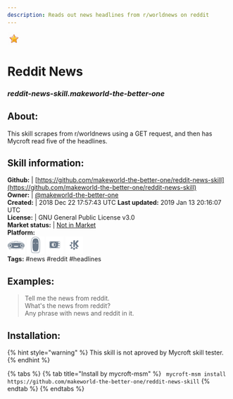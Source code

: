 ```yaml
---
description: Reads out news headlines from r/worldnews on reddit
---
```


![](../.gitbook/assets/star.png)  
# Reddit News  
### _reddit-news-skill.makeworld-the-better-one_  
## About:  
This skill scrapes from r/worldnews using a GET request, and then has Mycroft read five of the headlines.

## Skill information:  
**Github:** | [https://github.com/makeworld-the-better-one/reddit-news-skill](https://github.com/makeworld-the-better-one/reddit-news-skill)  
**Owner:** | [@makeworld-the-better-one](https://github.com/makeworld-the-better-one)  
**Created:** | 2018 Dec 22 17:57:43 UTC  **Last updated:** 2019 Jan 13 20:16:07 UTC  
**License:** | GNU General Public License v3.0  
**Market status:** | [Not in Market](https://market.mycroft.ai/skill/)  
**Platform:**  
 ![Mark I](../.gitbook/assets/mark-1-icon.png)  ![Mark II](../.gitbook/assets/mark-2-icon.png)  ![Picroft](../.gitbook/assets/picroft-icon.png)  ![plasmoid](../.gitbook/assets/kde.png)   
**Tags:** \#news \#reddit \#headlines   
## Examples:  
> Tell me the news from reddit.  
> What's the news from reddit?  
> Any phrase with news and reddit in it.  
  
## Installation:  
{% hint style="warning" %}
This skill is not aproved by Mycroft skill tester.
{% endhint %}
    
{% tabs %}
{% tab title="Install by mycroft-msm" %}
``` mycroft-msm install https://github.com/makeworld-the-better-one/reddit-news-skill```
{% endtab %}
  {% endtabs %}
  